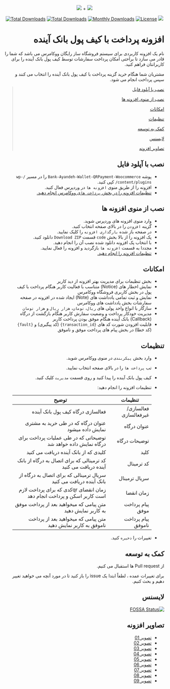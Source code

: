 <p align="center">
<img src="https://user-images.githubusercontent.com/3329008/111814350-9bf4b900-88ef-11eb-86c6-0461eaf54203.png" /> + 
<img src="https://user-images.githubusercontent.com/3329008/111814402-a8791180-88ef-11eb-8c68-79cc872bc9fb.png" />
</p>
<p align="center">
  <a href="https://packagist.org/packages/pejmankheyri/bank-ayandeh-wallet-qrpayment-woocommerce"><img src="https://poser.pugx.org/pejmankheyri/bank-ayandeh-wallet-qrpayment-woocommerce/v/stable" alt="Total Downloads"></a>
<a href="https://packagist.org/packages/pejmankheyri/bank-ayandeh-wallet-qrpayment-woocommerce"><img src="https://img.shields.io/packagist/dt/pejmankheyri/bank-ayandeh-wallet-qrpayment-woocommerce" alt="Total Downloads"></a>
  <a href="https://packagist.org/packages/pejmankheyri/bank-ayandeh-wallet-qrpayment-woocommerce"><img src="https://poser.pugx.org/pejmankheyri/bank-ayandeh-wallet-qrpayment-woocommerce/d/monthly" alt="Monthly Downloads"></a>
<a href="https://packagist.org/packages/pejmankheyri/bank-ayandeh-wallet-qrpayment-woocommerce"><img src="https://img.shields.io/github/license/pejmankheyri/bank-ayandeh-wallet-qrpayment-woocommerce" alt="License"></a>
<a href="https://app.fossa.com/projects/git%2Bgithub.com%2Fpejmankheyri%2FBank-Ayandeh-Wallet-QRPayment-Woocommerce?ref=badge_shield" alt="FOSSA Status"><img src="https://app.fossa.com/api/projects/git%2Bgithub.com%2Fpejmankheyri%2FBank-Ayandeh-Wallet-QRPayment-Woocommerce.svg?type=shield"/></a>
</p>

<div dir="rtl">
  
# افزونه پرداخت با کیف پول بانک آینده

نام یک افزونه کاربردی برای سیستم فروشگاه ساز رایگان ووکامرس می باشد که شما را قادر می سازد تا براحتی امکان پرداخت سفارشات توسط کیف پول بانک آینده را برای کاربرانتان فراهم کنید.

مشتریان شما هنگام خرید گزینه پرداخت با کیف پول بانک آینده را انتخاب می کنند و سپس پرداخت انجام می شود.

> [نصب با آپلود فایل](https://github.com/pejmankheyri/Bank-Ayandeh-Wallet-QRPayment-Woocommerce#%D9%86%D8%B5%D8%A8-%D8%A8%D8%A7-%D8%A2%D9%BE%D9%84%D9%88%D8%AF-%D9%81%D8%A7%DB%8C%D9%84)
> 
> [نصب از منوی افزونه ها](https://github.com/pejmankheyri/Bank-Ayandeh-Wallet-QRPayment-Woocommerce#%D9%86%D8%B5%D8%A8-%D8%A7%D8%B2-%D9%85%D9%86%D9%88%DB%8C-%D8%A7%D9%81%D8%B2%D9%88%D9%86%D9%87-%D9%87%D8%A7)
> 
> [امکانات](https://github.com/pejmankheyri/Bank-Ayandeh-Wallet-QRPayment-Woocommerce#%D8%A7%D9%85%DA%A9%D8%A7%D9%86%D8%A7%D8%AA)
> 
> [تنظیمات](https://github.com/pejmankheyri/Bank-Ayandeh-Wallet-QRPayment-Woocommerce#%D8%AA%D9%86%D8%B8%DB%8C%D9%85%D8%A7%D8%AA)
> 
> [کمک به توسعه](https://github.com/pejmankheyri/Bank-Ayandeh-Wallet-QRPayment-Woocommerce#%DA%A9%D9%85%DA%A9-%D8%A8%D9%87-%D8%AA%D9%88%D8%B3%D8%B9%D9%87)
> 
> [لایسنس](https://github.com/pejmankheyri/Bank-Ayandeh-Wallet-QRPayment-Woocommerce#%D9%84%D8%A7%DB%8C%D8%B3%D9%86%D8%B3)
> 
> [تصاویر افزونه](https://github.com/pejmankheyri/Bank-Ayandeh-Wallet-QRPayment-Woocommerce#%D8%AA%D8%B5%D8%A7%D9%88%DB%8C%D8%B1-%D8%A7%D9%81%D8%B2%D9%88%D9%86%D9%87)

## نصب با آپلود فایل

* پوشه `Bank-Ayandeh-Wallet-QRPayment-Woocommerce` را در مسیر `/wp-content/plugins/` کپی کنید.
* افزونه را از طریق منوی `افزونه ها` در وردپرس فعال کنید.
* [تنظیمات افزونه را در بخش `پرداخت ها`ی ووکامرس انجام دهید.](https://github.com/pejmankheyri/Bank-Ayandeh-Wallet-QRPayment-Woocommerce#%D8%AA%D9%86%D8%B8%DB%8C%D9%85%D8%A7%D8%AA)

## نصب از منوی افزونه ها

* وارد منوی افزونه های وردپرس شوید.
* گزینه `افزودن` را در بالای صفحه انتخاب کنید.
* در صفحه باز شده `بارگذاری افزونه` را کلیک نمایید.
* پک افزونه را از بالا بخش `code` قسمت `Download ZIP` دانلود کنید.
* با انتخاب پک افزونه دانلود شده نصب آن را انجام دهید.
* مجددا به قسمت `افزونه ها` بازگردید و افزونه را فعال نمایید.
* [تنظیمات افزونه را انجام دهید.](https://github.com/pejmankheyri/Bank-Ayandeh-Wallet-QRPayment-Woocommerce#%D8%AA%D9%86%D8%B8%DB%8C%D9%85%D8%A7%D8%AA)


## امکانات

* بخش تنظیمات برای مدیریت بهتر افزونه از دید کاربر
* نمایش اخطار های (Notice) متناسب با فعالیت کاربر هنگام پرداخت با کیف پول در بخش کاربری فروشگاه ووکامرس
* نمایش و ثبت تمامی یادداشت های (Note) ایجاد شده در افزونه در صفحه سفارشات بخش یادداشت های ووکامرس
* سازگار با انواع واحد پولی های `ریال`، `تومان`،‌ `هزار ریال` و `هزار تومان`
* مدیریت خودکار پرداخت و وضعیت سفارش کاربر هنگام بازگشت از درگاه (Callback) بانک آینده هنگام موفق بودن پرداخت کاربر
* قابلیت افزودن شورت کد های `{transaction_id}` (کد پیگیری) و  `{fault}` (کد خطا) در بخش پیام های پرداخت موفق و ناموفق

## تنظیمات

* وارد بخش `پیکربندی` در منوی ووکامرس شوید.
* تب `پرداخت ها` را در بالای صفحه انتخاب نمایید.
* کیف پول بانک آینده را پیدا کنید و روی قسمت `مدیریت` کلیک کنید.
* تنظیمات افزونه را انجام دهید:

    | تنظیمات | توضیح |
    | ------ | ------ |
    | فعالسازی/غیرفعالسازی | فعالسازی درگاه کیف پول بانک آینده |
    | عنوان درگاه | عنوان درگاه که در طی خرید به مشتری نمایش داده میشود |
    | توضیحات درگاه | توضیحاتی که در طی عملیات پرداخت برای درگاه نمایش داده خواهد شد |
    | کلید | کلیدی که از بانک آینده دریافت می کنید |
    | کد ترمینال | کد ترمینالی که برای اتصال به درگاه از بانک آینده دریافت می کنید |
    | سریال ترمینال | سریال ترمینالی که برای اتصال به درگاه از بانک آینده دریافت می کنید |
    | زمان انقضا | زمان انقضای qrکدی که برای پرداخت لازم است کاربر اسکن و پرداخت انجام دهد |
    | پیام پرداخت موفق | متن پیامی که میخواهید بعد از پرداخت موفق به کاربر نمایش دهید |
    | پیام پرداخت ناموفق | متن پیامی که میخواهید بعد از پرداخت ناموفق به کاربر نمایش دهید |

* تغییرات را `ذخیره` کنید.

## کمک به توسعه

از Pull request ها استقبال می کنیم.

برای تغییرات عمده ، لطفاً ابتدا یک issue را باز کنید تا در مورد آنچه می خواهید تغییر دهیم و بحث کنیم.

## لایسنس

[![FOSSA Status](https://app.fossa.com/api/projects/git%2Bgithub.com%2Fpejmankheyri%2FBank-Ayandeh-Wallet-QRPayment-Woocommerce.svg?type=small)](https://app.fossa.com/projects/git%2Bgithub.com%2Fpejmankheyri%2FBank-Ayandeh-Wallet-QRPayment-Woocommerce?ref=badge_small)

</div>

<div dir="rtl">

## تصاویر افزونه

* <a href="https://user-images.githubusercontent.com/3329008/111613124-6ff40d80-87f3-11eb-9c27-a033ea1886b8.png" target="_blank">تصویر 01</a>
* <a href="https://user-images.githubusercontent.com/3329008/111613161-77b3b200-87f3-11eb-9d62-ce595ae4cf21.png" target="_blank">تصویر 02</a>
* <a href="https://user-images.githubusercontent.com/3329008/111613226-87cb9180-87f3-11eb-9e0e-ef6c454c8701.png" target="_blank">تصویر 03</a>
* <a href="https://user-images.githubusercontent.com/3329008/111613259-90bc6300-87f3-11eb-8664-66b69b467ea8.png" target="_blank">تصویر 04</a>
* <a href="https://user-images.githubusercontent.com/3329008/111613292-97e37100-87f3-11eb-8e3c-37fb94007913.png" target="_blank">تصویر 05</a>
* <a href="https://user-images.githubusercontent.com/3329008/111613315-9fa31580-87f3-11eb-99cf-5af9441809cd.png" target="_blank">تصویر 06</a>
* <a href="https://user-images.githubusercontent.com/3329008/111613344-a893e700-87f3-11eb-8776-9b0cb6954315.png" target="_blank">تصویر 07</a>
* <a href="https://user-images.githubusercontent.com/3329008/111613372-afbaf500-87f3-11eb-8da8-42cca2718fa0.png" target="_blank">تصویر 08</a>
* <a href="https://user-images.githubusercontent.com/3329008/111614726-299fae00-87f5-11eb-88bc-d5cdadbd2fd8.png" target="_blank">تصویر 09</a>

</div>